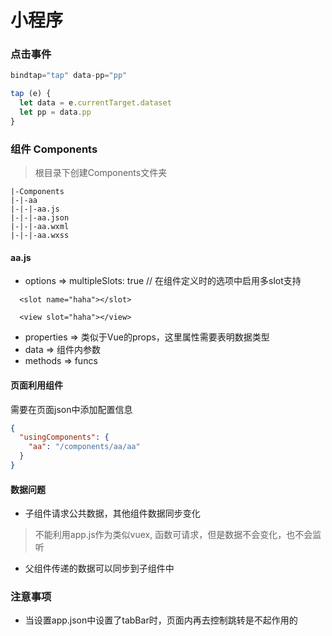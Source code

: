 # 小程序

### 点击事件
```js
bindtap="tap" data-pp="pp"

tap (e) {
  let data = e.currentTarget.dataset
  let pp = data.pp
}
```

### 组件 Components
> 根目录下创建Components文件夹
```
|-Components
|-|-aa
|-|-|-aa.js
|-|-|-aa.json
|-|-|-aa.wxml
|-|-|-aa.wxss
```

#### aa.js
- options => multipleSlots: true // 在组件定义时的选项中启用多slot支持
```
  <slot name="haha"></slot>

  <view slot="haha"></view>
```

- properties => 类似于Vue的props，这里属性需要表明数据类型
- data => 组件内参数
- methods => funcs

#### 页面利用组件
需要在页面json中添加配置信息
```json
{
  "usingComponents": {
    "aa": "/components/aa/aa"
  }
}
```

#### 数据问题
- 子组件请求公共数据，其他组件数据同步变化
> 不能利用app.js作为类似vuex, 函数可请求，但是数据不会变化，也不会监听

- 父组件传递的数据可以同步到子组件中



### 注意事项
- 当设置app.json中设置了tabBar时，页面内再去控制跳转是不起作用的